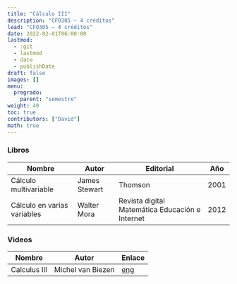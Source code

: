 ```yaml
---
title: "Cálculo III"
description: "CFO305 — 4 créditos"
lead: "CFO305 — 4 créditos"
date: 2022-02-01T06:00:00
lastmod:
  - :git
  - lastmod
  - date
  - publishDate
draft: false
images: []
menu:
  pregrado:
    parent: "semestre"
weight: 40
toc: true
contributors: ["David"]
math: true
---
```


### Libros

|Nombre|Autor|Editorial|Año|
|------|-----|---------|---|
|Cálculo multivariable|James Stewart|Thomson|2001|
|Cálculo en varias variables|Walter Mora|Revista digital Matemática Educación e Internet|2012|

### Videos

|Nombre|Autor|Enlace|
|------|-----|------|
|Calculus III|Michel van Biezen|[eng](https://www.ilectureonline.com/lectures/subject/MATH/22)
